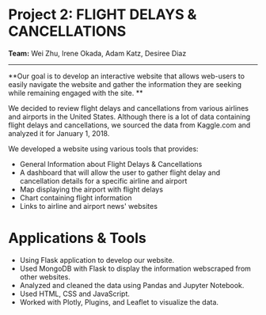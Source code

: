 
# Project 2: FLIGHT DELAYS & CANCELLATIONS

**Team:**  Wei Zhu, Irene Okada, Adam Katz, Desiree Diaz

********************
**Our goal is to develop an interactive website that allows web-users to easily navigate the website and gather the information they are seeking while remaining engaged with the site. **

 We decided to review flight delays and cancellations from various airlines and airports in the United States. Although there is a lot of data containing flight delays and cancellations, we sourced the data from Kaggle.com and analyzed it for January 1, 2018.  

We developed a website using various tools that provides: 
- General Information about Flight Delays & Cancellations
- A dashboard that will allow the user to gather flight delay and cancellation details for a specific airline and airport
- Map displaying the airport with flight delays
- Chart containing flight information
- Links to airline and airport news' websites 

# Applications & Tools
* Using Flask application to develop our website. 
* Used MongoDB with Flask to display the information webscraped from other websites. 
* Analyzed and cleaned the data using Pandas and Jupyter Notebook.
* Used HTML, CSS and JavaScript. 
* Worked with Plotly, Plugins, and Leaflet to visualize the data.



